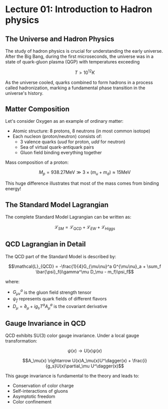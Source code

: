 # Lecture 01: Introduction to Hadron physics

## The Universe and Hadron Physics

The study of hadron physics is crucial for understanding the early universe. After the Big Bang, during the first microseconds, the universe was in a state of quark-gluon plasma (QGP) with temperatures exceeding
```math
T > 10^{12} K
```
As the universe cooled, quarks combined to form hadrons in a process called hadronization, marking a fundamental phase transition in the universe's history.

## Matter Composition

Let's consider Oxygen as an example of ordinary matter:
- Atomic structure: 8 protons, 8 neutrons (in most common isotope)
- Each nucleon (proton/neutron) consists of:
  - 3 valence quarks ($uud$ for proton, $udd$ for neutron)
  - Sea of virtual quark-antiquark pairs
  - Gluon field binding everything together

Mass composition of a proton:

```math
M_p = 938.27 \mathrm{ MeV} \gg 3 \times (m_u + m_d) \approx 15 \mathrm{ MeV}
```

This huge difference illustrates that most of the mass comes from binding energy!

## The Standard Model Lagrangian

The complete Standard Model Lagrangian can be written as:
```math
\mathcal{L}_{SM} = \mathcal{L}_{QCD} + \mathcal{L}_{EW} + \mathcal{L}_{Higgs}
```

## QCD Lagrangian in Detail

The QCD part of the Standard Model is described by:
```math
\mathcal{L}_{QCD} = -\frac{1}{4}G_{\mu\nu}^a G^{\mu\nu}_a + \sum_f \bar{\psi}_f(i\gamma^\mu D_\mu - m_f)\psi_f
```
where:
- $G_{\mu\nu}^a$ is the gluon field strength tensor
- $\psi_f$ represents quark fields of different flavors
- $D_\mu = \partial_\mu + ig_sT^aA_\mu^a$ is the covariant derivative

## Gauge Invariance in QCD

QCD exhibits SU(3) color gauge invariance. Under a local gauge transformation:
```math
\psi(x) \rightarrow U(x)\psi(x)
```
```math
A_\mu(x) \rightarrow U(x)A_\mu(x)U^\dagger(x) + \frac{i}{g_s}U(x)\partial_\mu U^\dagger(x)
```

This gauge invariance is fundamental to the theory and leads to:
- Conservation of color charge
- Self-interactions of gluons
- Asymptotic freedom
- Color confinement

